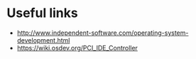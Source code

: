 # Useful links
 * http://www.independent-software.com/operating-system-development.html  
 * https://wiki.osdev.org/PCI_IDE_Controller
